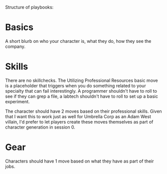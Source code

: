 Structure of playbooks:

# Basics

A short blurb on who your character is, what they do, how they see the company.

# Skills

There are no skillchecks. The Utilizing Professional Resources basic move is a
placeholder that triggers when you do something related to your specialty that
can fail interestingly. A programmer shouldn't have to roll to see if they can
grep a file, a labtech shouldn't have to roll to set up a basic experiment.

The character should have 2 moves based on their professional skills. Given that
I want this to work just as well for Umbrella Corp as an Adam West villain, I'd
prefer to let players create these moves themselves as part of character
generation in session 0.

# Gear

Characters should have 1 move based on what they have as part of their jobs.
